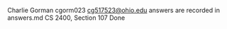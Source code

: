 Charlie Gorman
cgorm023
cg517523@ohio.edu answers are recorded in answers.md
CS 2400, Section 107
Done
